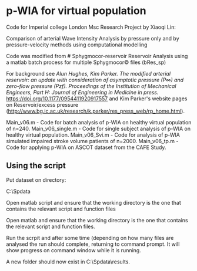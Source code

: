 # p-WIA for virtual population
 Code for Imperial college London Msc Research Project by Xiaoqi Lin: 

Comparison of arterial Wave Intensity Analysis by pressure only and by pressure-velocity methods using computational modelling

Code was modified from # Sphygmocor-reservoir
Reservoir Analysis using a matlab batch process for multiple Sphygmocor© files (bRes_sp)

For background see *Alun Hughes, Kim Parker. The modified arterial reservoir: an update with consideration of asymptotic pressure (P∞) and zero-flow pressure (Pzf). Proceedings of the Institution of Mechanical Engineers, Part H: Journal of Engineering in Medicine in press.* https://doi.org/10.1177/0954411920917557 and Kim Parker's website pages on Reservoir/excess pressure (http://www.bg.ic.ac.uk/research/k.parker/res_press_web/rp_home.html).

  Main_v06.m  - Code for batch analysis of p-WIA on healthy virtual population of n=240.
  Main_v06_single.m  - Code for single subject analysis of p-WIA on healthy virtual population.
  Main_v06_Svi.m   - Code for analysis of p-WIA simulated impaired stroke volume patients of n=2000.
  Main_v06_tp.m - Code for applying p-WIA on ASCOT dataset from the CAFE Study.

## Using the script

Put dataset on directory:

C:\\Spdata

Open matlab script and ensure that the working directory is the one that contains the relevant script and function files

Open matlab and ensure that the working directory is the one that contains the relevant script and function files.

Run the scrpit and after some time (depending on how many files are analysed the run should complete, returning to command prompt. It will show progress on command window while it is running.

A new folder should now exist in  C:\\Spdata\\results.


